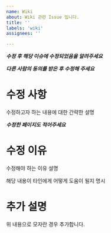 ```yaml
---
name: Wiki
about: Wiki 관련 Issue 입니다.
title: ''
labels: 'wiki'
assignees: ''

---
```


***수정 후 해당 이슈에 수정되었음을 알려주세요***

***다른 사람의 동의를 받은 후 수정해 주세요***

# 수정 사항
수정하고자 하는 내용에 대한 간략한 설명

***수정한 페이지도 적어주세요***

# 수정 이유
수정해야 하는 이유 설명

해당 내용이 타인에게 어떻게 도움이 될지 명시


# 추가 설명
위 내용으로 모자란 경우 추가합니다. 

